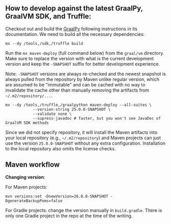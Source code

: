 ## How to develop against the latest GraalPy, GraalVM SDK, and Truffle:

Checkout out and build the [GraalPy](https://github.com/oracle/graalpython)
following instructions in its documentation. We need to build all the necessary
dependencies:

```
mx --dy /tools,/sdk,/truffle build
```


Run the `mx maven-deploy` (full command below) from the `graal/vm` directory.
Make sure to replace the version with what is the current development version
and keep the `-SNAPSHOT` suffix for better development experience.

Note: `-SNAPSHOT` versions are always re-checked and the newest snapshot is
always pulled from the repository by Maven unlike regular version, which are
assumed to be "immutable" and can be cached with no way to invalidate the cache
other than manually removing the artifacts from `~/.m2/repository/...`.

```
mx --dy /tools,/truffle,/graalpython maven-deploy --all-suites \
            --version-string 25.0.0-SNAPSHOT \
            --validate none \
            --supress-javadoc # faster, but you won't see JavaDoc of GraalVM SDK methods
```

Since we did not specify repository, it will install the Maven artifacts into
your local repository (e.g., `~/.m2/repository`) and Maven projects can just
use the version `25.0.0-SNAPSHOT` without any extra configuration. Installation
to the local repository also omits the license checks.

## Maven workflow

**Changing version**:

For Maven projects:

```
mvn versions:set -DnewVersion=26.0.0-SNAPSHOT -DgenerateBackupPoms=false
```

For Gradle projects: change the version manually in `build.gradle`. There is
only one Gradle project in the repo at the time of the writing.
